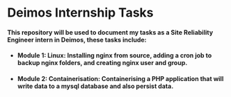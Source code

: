 # Deimos Internship Tasks

#### This repository will be used to document my tasks as a Site Reliability Engineer intern in Deimos, these tasks include:


- #### Module 1: Linux: Installing nginx from source, adding a cron job to backup nginx folders, and creating nginx user and group.

- #### Module 2: Containerisation: Containerising a PHP application that will write data to a mysql database and also persist data.
